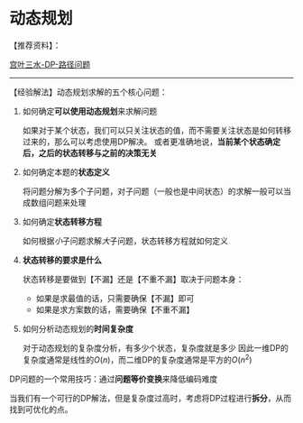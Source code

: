 # 动态规划

【推荐资料】：

[宫叶三水-DP-路径问题](https://leetcode.cn/leetbook/detail/path-problems-in-dynamic-programming/)

---

【经验解法】动态规划求解的五个核心问题：

1. 如何确定**可以使用动态规划**来求解问题
   
   如果对于某个状态，我们可以只关注状态的值，而不需要关注状态是如何转移过来的，那么可以考虑使用DP解决。
   或者更准确地说，**当前某个状态确定后，之后的状态转移与之前的决策无关**

2. 如何确定本题的**状态定义**
   
   将问题分解为多个子问题，对子问题（一般也是中间状态）的求解一般可以当成数组问题来处理

3. 如何确定**状态转移方程**

   如何根据*小*子问题求解*大*子问题，状态转移方程就如何定义

4. **状态转移的要求是什么**

   状态转移是要做到【不漏】还是【不重不漏】取决于问题本身：
   - 如果是求最值的话，只需要确保【不漏】即可
   - 如果是求方案数的话，需要确保【不重不漏】

5. 如何分析动态规划的**时间复杂度**

   对于动态规划的复杂度分析，有多少个状态，复杂度就是多少
   因此一维DP的复杂度通常是线性的$O(n)$，而二维DP的复杂度通常是平方的$O(n^2)$

DP问题的一个常用技巧：通过**问题等价变换**来降低编码难度

当我们有一个可行的DP解法，但是复杂度过高时，考虑将DP过程进行**拆分**，从而找到可优化的点。


